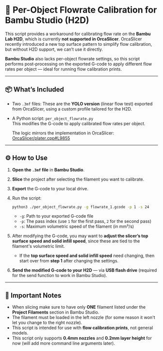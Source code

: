 # 🧪 Per-Object Flowrate Calibration for Bambu Studio (H2D)

This script provides a workaround for calibrating flow rate on the **Bambu Lab H2D**, which is currently **not supported in OrcaSlicer**. OrcaSlicer recently introduced a new top surface pattern to simplify flow calibration, but without H2D support, we can’t use it directly.

**Bambu Studio** also lacks per-object flowrate settings, so this script performs post-processing on the exported G-code to apply different flow rates per object — ideal for running flow calibration prints.

---

## 📦 What’s Included

- Two `.3mf` files: These are the **YOLO version** (linear flow test) exported from OrcaSlicer, using a custom profile tailored for the H2D.

- A Python script: `per_object_flowrate.py`  
  This modifies the G-code to apply calibrated flow rates per object.

  The logic mirrors the implementation in OrcaSlicer:  
  [OrcaSlicer/plater.cpp#L9855](https://github.com/SoftFever/OrcaSlicer/blob/00277ac4b0b33133b5190af4b05df33a58094d76/src/slic3r/GUI/Plater.cpp#L9855)

---

## ⚙️ How to Use

1. **Open the `.3mf` file** in **Bambu Studio**.
2. **Slice** the project after selecting the filament you want to calibrate.
3. **Export** the G-code to your local drive.
4. Run the script:

   ```bash
   python3 ./per_object_flowrate.py -g flowrate_1.gcode -p 1 -s 24
   ```

   - `-g`: Path to your exported G-code file  
   - `-p`: The pass index (use `1` for the first pass, `2` for the second pass)  
   - `-s`: Maximum volumetric speed of the filament (in mm³/s)

5. After modifying the G-code, you may want to **adjust the slicer’s top surface speed and solid infill speed**, since these are tied to the filament's volumetric limit.

    - If the **top surface speed and solid infill speed** need changing, then start over from **step 1** after changing the settings.

6. **Send the modified G-code to your H2D** — via **USB flash drive** (required for the send function to work in Bambu Studio).

---

## 🎯 Important Notes

- When slicing make sure to have only **ONE** filament listed under the **Project Filaments** section in Bambu Studio.
- The filament must be loaded in the left nozzle (for some reason it won't let you change to the right nozzle).
- This script is intended for use with **flow calibration prints**, not general models.
- This script only supports **0.4mm nozzles** and **0.2mm layer height** for now (will add more command line arguments later).
